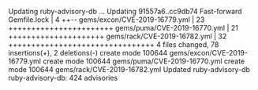 Updating ruby-advisory-db ...
Updating 91557a6..cc9db74
Fast-forward
 Gemfile.lock                  |    4 ++--
 gems/excon/CVE-2019-16779.yml |   23 +++++++++++++++++++++++
 gems/puma/CVE-2019-16770.yml  |   21 +++++++++++++++++++++
 gems/rack/CVE-2019-16782.yml  |   32 ++++++++++++++++++++++++++++++++
 4 files changed, 78 insertions(+), 2 deletions(-)
 create mode 100644 gems/excon/CVE-2019-16779.yml
 create mode 100644 gems/puma/CVE-2019-16770.yml
 create mode 100644 gems/rack/CVE-2019-16782.yml
Updated ruby-advisory-db
ruby-advisory-db: 424 advisories
